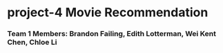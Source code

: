 # project-4 Movie Recommendation 


### Team 1 Members: Brandon Failing, Edith Lotterman, Wei Kent Chen, Chloe Li



